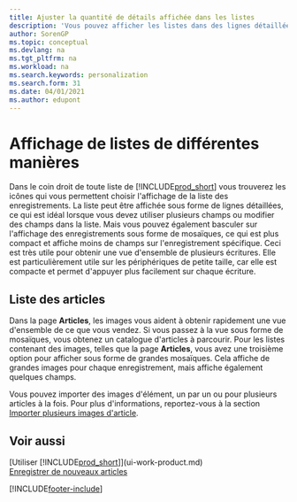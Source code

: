 ```yaml
---
title: Ajuster la quantité de détails affichée dans les listes
description: 'Vous pouvez afficher les listes dans des lignes détaillées qui fournissent plus d''informations, ou en tant que vignettes faciles à analyser visuellement et qui peuvent inclure des miniatures d''image.'
author: SorenGP
ms.topic: conceptual
ms.devlang: na
ms.tgt_pltfrm: na
ms.workload: na
ms.search.keywords: personalization
ms.search.form: 31
ms.date: 04/01/2021
ms.author: edupont
---
```

# <a name="displaying-lists-in-different-ways" />Affichage de listes de différentes manières
Dans le coin droit de toute liste de [!INCLUDE[prod_short](includes/prod_short.md)] vous trouverez les icônes qui vous permettent choisir l'affichage de la liste des enregistrements. La liste peut être affichée sous forme de lignes détaillées, ce qui est idéal lorsque vous devez utiliser plusieurs champs ou modifier des champs dans la liste. Mais vous pouvez également basculer sur l'affichage des enregistrements sous forme de mosaïques, ce qui est plus compact et affiche moins de champs sur l'enregistrement spécifique. Ceci est très utile pour obtenir une vue d'ensemble de plusieurs écritures. Elle est particulièrement utile sur les périphériques de petite taille, car elle est compacte et permet d'appuyer plus facilement sur chaque écriture.

## <a name="item-list" />Liste des articles
Dans la page **Articles**, les images vous aident à obtenir rapidement une vue d'ensemble de ce que vous vendez. Si vous passez à la vue sous forme de mosaïques, vous obtenez un catalogue d'articles à parcourir. Pour les listes contenant des images, telles que la page **Articles**, vous avez une troisième option pour afficher sous forme de grandes mosaïques. Cela affiche de grandes images pour chaque enregistrement, mais affiche également quelques champs.

Vous pouvez importer des images d'élément, un par un ou pour plusieurs articles à la fois. Pour plus d'informations, reportez-vous à la section [Importer plusieurs images d'article](inventory-how-import-item-pictures.md).  

## <a name="see-also" />Voir aussi
[Utiliser [!INCLUDE[prod_short](includes/prod_short.md)]](ui-work-product.md)  
[Enregistrer de nouveaux articles](inventory-how-register-new-items.md)  


[!INCLUDE[footer-include](includes/footer-banner.md)]
